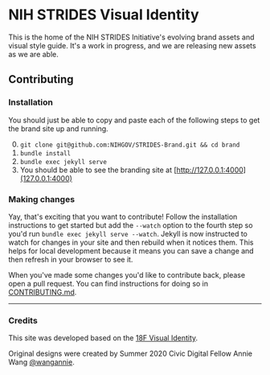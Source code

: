 # NIH STRIDES Visual Identity
This is the home of the NIH STRIDES Initiative's evolving brand assets and visual style guide. It's a work in progress, and we are releasing new assets as we are able.

## Contributing

### Installation
You should just be able to copy and paste each of the following steps to get the brand site up and running.

0. `git clone git@github.com:NIHGOV/STRIDES-Brand.git && cd brand`
0. `bundle install`
0. `bundle exec jekyll serve`
0. You should be able to see the branding site at [http://127.0.0.1:4000](127.0.0.1:4000)

### Making changes
Yay, that's exciting that you want to contribute! Follow the installation instructions to get started but add the `--watch` option to the fourth step so you'd run `bundle exec jekyll serve --watch`. Jekyll is now instructed to watch for changes in your site and then rebuild when it notices them. This helps for local development because it means you can save a change and then refresh in your browser to see it.

When you've made some changes you'd like to contribute back, please open a pull request. You can find instructions for doing so in [CONTRIBUTING.md](CONTRIBUTING.md).

---

### Credits
This site was developed based on the [18F Visual Identity](https://github.com/18F/brand). 

Original designs were created by Summer 2020 Civic Digital Fellow Annie Wang [@wangannie](https://github.com/wangannie).
